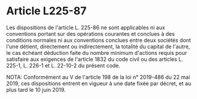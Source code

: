 # Article L225-87

Les dispositions de l'article L. 225-86 ne sont applicables ni aux conventions portant sur des opérations courantes et conclues à des conditions normales ni aux conventions conclues entre deux sociétés dont l'une détient, directement ou indirectement, la totalité du capital de l'autre, le cas échéant déduction faite du nombre minimum d'actions requis pour satisfaire aux exigences de l'article 1832 du code civil ou des articles L. 225-1, L. 226-1 et L. 22-10-2 du présent code.

NOTA:
Conformément au V de l'article 198 de la loi n° 2019-486 du 22 mai 2019, ces dispositions entrent en vigueur à une date fixée par décret, et au plus tard le 10 juin 2019.
